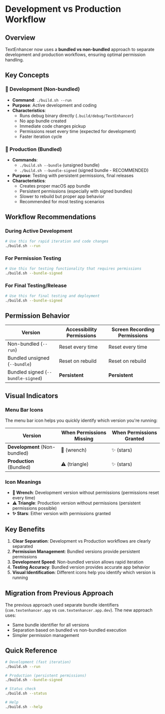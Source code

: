 # Development vs Production Workflow

## Overview

TextEnhancer now uses a **bundled vs non-bundled** approach to separate development and production workflows, ensuring optimal permission handling.

## Key Concepts

### 🔧 Development (Non-bundled)
- **Command**: `./build.sh --run`
- **Purpose**: Active development and coding
- **Characteristics**:
  - Runs debug binary directly (`.build/debug/TextEnhancer`)
  - No app bundle created
  - Immediate code changes pickup
  - Permissions reset every time (expected for development)
  - Faster iteration cycle

### 🚀 Production (Bundled)
- **Commands**: 
  - `./build.sh --bundle` (unsigned bundle)
  - `./build.sh --bundle-signed` (signed bundle - RECOMMENDED)
- **Purpose**: Testing with persistent permissions, final releases
- **Characteristics**:
  - Creates proper macOS app bundle
  - Persistent permissions (especially with signed bundles)
  - Slower to rebuild but proper app behavior
  - Recommended for most testing scenarios

## Workflow Recommendations

### During Active Development
```bash
# Use this for rapid iteration and code changes
./build.sh --run
```

### For Permission Testing
```bash
# Use this for testing functionality that requires permissions
./build.sh --bundle-signed
```

### For Final Testing/Release
```bash
# Use this for final testing and deployment
./build.sh --bundle-signed
```

## Permission Behavior

| Version | Accessibility Permissions | Screen Recording Permissions |
|---------|--------------------------|------------------------------|
| Non-bundled (`--run`) | Reset every time | Reset every time |
| Bundled unsigned (`--bundle`) | Reset on rebuild | Reset on rebuild |
| Bundled signed (`--bundle-signed`) | **Persistent** | **Persistent** |

## Visual Indicators

### Menu Bar Icons
The menu bar icon helps you quickly identify which version you're running:

| Version | When Permissions Missing | When Permissions Granted |
|---------|-------------------------|---------------------------|
| **Development** (Non-bundled) | 🔧 (wrench) | ✨ (stars) |
| **Production** (Bundled) | ⚠️ (triangle) | ✨ (stars) |

### Icon Meanings
- **🔧 Wrench**: Development version without permissions (permissions reset every time)
- **⚠️ Triangle**: Production version without permissions (persistent permissions possible)
- **✨ Stars**: Either version with permissions granted

## Key Benefits

1. **Clear Separation**: Development vs Production workflows are clearly separated
2. **Permission Management**: Bundled versions provide persistent permissions
3. **Development Speed**: Non-bundled version allows rapid iteration
4. **Testing Accuracy**: Bundled version provides accurate app behavior
5. **Visual Identification**: Different icons help you identify which version is running

## Migration from Previous Approach

The previous approach used separate bundle identifiers (`com.textenhancer.app` vs `com.textenhancer.app.dev`). The new approach uses:
- Same bundle identifier for all versions
- Separation based on bundled vs non-bundled execution
- Simpler permission management

## Quick Reference

```bash
# Development (fast iteration)
./build.sh --run

# Production (persistent permissions)
./build.sh --bundle-signed

# Status check
./build.sh --status

# Help
./build.sh --help
```